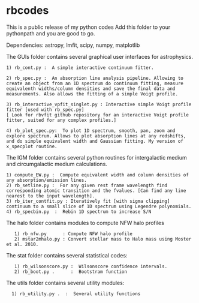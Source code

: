 # rbcodes
This is a public release of my python codes
Add this folder to your pythonpath and you are good to go.

Dependencies:  astropy, lmfit, scipy, numpy, matplotlib

The GUIs folder contains several graphical user interfaces for astrophysics. 

	1) rb_cont.py :  A simple interactive continuum fitter. 

	2) rb_spec.py :  An absorption line analysis pipeline. Allowing to create an object from an 1D spectrum do continuum fitting, measure equivalenth widths/column densities and save the final data and measurements. Also allows the fitting of a simple Voigt profile. 

	3) rb_interactive_vpfit_singlet.py : Interactive simple Voigt profile fitter [used with rb_spec.py]
	[ Look for rbvfit github repository for an interactive Voigt profile fitter, suited for any complex profiles.]

	4) rb_plot_spec.py:  To plot 1D spectrum, smooth, pan, zoom and explore spectrum. Allows to plot absorption lines at any redshifts, and do simple equivalent width and Gaussian fitting. My version of x_specplot routine. 


The IGM folder contains several python routines for intergalactic medium and circumgalactic medium calculations.

	1) compute_EW.py :  Compute equivalent width and column densities of any absorption/emission lines.
	2) rb_setline.py :  For any given rest frame wavelength find corresponding atomic transition and the fvalues. [Can find any line nearest to the input wavelength].
	3) rb_iter_contfit.py : Iteratively fit [with sigma clipping] continuum to a small slice of 1D spectrum using Legendre polynomials.
	4) rb_specbin.py  :  Rebin 1D spectrum to increase S/N

The halo folder contains modules to compute NFW halo profiles

       1) rb_nfw.py      : Compute NFW halo profile
       2) mstar2mhalo.py : Convert stellar mass to Halo mass using Moster et al. 2010.
The stat folder contains several statistical codes:

       1) rb_wilsonscore.py :  Wilsonscore confidence intervals.
       2) rb_boot.py .      :  Bootstram function

The utils folder contains several utility modules:

      1) rb_utility.py .  :  Several utility functions
	



